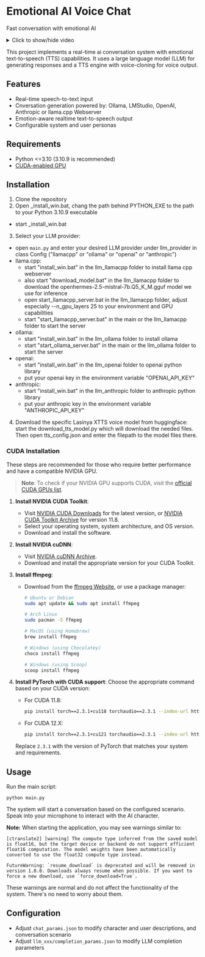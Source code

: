 # Emotional AI Voice Chat 

Fast conversation with emotional AI

<details>
<summary>Click to show/hide video</summary>

  https://github.com/user-attachments/assets/85e786fb-4dad-438d-96a0-d01817f741ba

</details>

This project implements a real-time ai conversation system with emotional text-to-speech (TTS) capabilities. It uses a large language model (LLM) for generating responses and a TTS engine with voice-cloning for voice output.


## Features

- Real-time speech-to-text input
- Cnversation generation powered by: Ollama, LMStudio, OpenAI, Anthropic or llama.cpp Webserver
- Emotion-aware realtime text-to-speech output
- Configurable system and user personas

## Requirements

- Python <=3.10 (3.10.9 is recommended)
- [CUDA-enabled GPU](#cuda-installation)

## Installation

1. Clone the repository
2. Open _install_win.bat, chang the path behind PYTHON_EXE to the path to your Python 3.10.9 executable
  - start _install_win.bat
3. Select your LLM provider:
  - open `main.py` and enter your desired LLM provider under llm_provider in class Config ("llamacpp" or "ollama" or "openai" or "anthropic")
  - llama.cpp:
    - start "install_win.bat" in the llm_llamacpp folder to install llama cpp webserver
    - also start "download_model.bat" in the llm_llamacpp folder to download the openhermes-2.5-mistral-7b.Q5_K_M.gguf model we use for inference
    - open start_llamacpp_server.bat in the llm_llamacpp folder, adjust especially --n_gpu_layers 25 to your environment and GPU capabilities
    - start "start_llamacpp_server.bat" in the main or the llm_llamacpp folder to start the server
  - ollama:
    - start "install_win.bat" in the llm_ollama folder to install ollama
    - start "start_ollama_server.bat" in the main or the llm_ollama folder to start the server
  - openai:
    - start "install_win.bat" in the llm_openai folder to openai python library
    - put your openai key in the environment variable "OPENAI_API_KEY"
  - anthropic:
    - start "install_win.bat" in the llm_anthropic folder to anthropic python library
    - put your anthropic key in the environment variable "ANTHROPIC_API_KEY" 
4. Download the specific Lasinya XTTS voice model from huggingface: start the download_tts_model.py which will download the needed files.
  Then open tts_config.json and enter the filepath to the model files there.

### CUDA Installation

These steps are recommended for those who require better performance and have a compatible NVIDIA GPU.

> **Note**: To check if your NVIDIA GPU supports CUDA, visit the [official CUDA GPUs list](https://developer.nvidia.com/cuda-gpus).

1. **Install NVIDIA CUDA Toolkit**:
   - Visit [NVIDIA CUDA Downloads](https://developer.nvidia.com/cuda-downloads) for the latest version, or [NVIDIA CUDA Toolkit Archive](https://developer.nvidia.com/cuda-11-8-0-download-archive) for version 11.8.
   - Select your operating system, system architecture, and OS version.
   - Download and install the software.

2. **Install NVIDIA cuDNN**:
   - Visit [NVIDIA cuDNN Archive](https://developer.nvidia.com/rdp/cudnn-archive).
   - Download and install the appropriate version for your CUDA Toolkit.

3. **Install ffmpeg**:
   - Download from the [ffmpeg Website](https://ffmpeg.org/download.html), or use a package manager:
     ```bash
     # Ubuntu or Debian
     sudo apt update && sudo apt install ffmpeg

     # Arch Linux
     sudo pacman -S ffmpeg

     # MacOS (using Homebrew)
     brew install ffmpeg

     # Windows (using Chocolatey)
     choco install ffmpeg

     # Windows (using Scoop)
     scoop install ffmpeg
     ```

4. **Install PyTorch with CUDA support**:
   Choose the appropriate command based on your CUDA version:

   - For CUDA 11.8:
     ```bash
     pip install torch==2.3.1+cu118 torchaudio==2.3.1 --index-url https://download.pytorch.org/whl/cu118
     ```

   - For CUDA 12.X:
     ```bash
     pip install torch==2.3.1+cu121 torchaudio==2.3.1 --index-url https://download.pytorch.org/whl/cu121
     ```

   Replace `2.3.1` with the version of PyTorch that matches your system and requirements.

## Usage

Run the main script:

```
python main.py
```

The system will start a conversation based on the configured scenario. Speak into your microphone to interact with the AI character.

**Note:** When starting the application, you may see warnings similar to:

```
[ctranslate2] [warning] The compute type inferred from the saved model is float16, but the target device or backend do not support efficient float16 computation. The model weights have been automatically converted to use the float32 compute type instead.

FutureWarning: `resume_download` is deprecated and will be removed in version 1.0.0. Downloads always resume when possible. If you want to force a new download, use `force_download=True`.
```

These warnings are normal and do not affect the functionality of the system. There's no need to worry about them.


## Configuration

- Adjust `chat_params.json` to modify character and user descriptions, and conversation scenario
- Adjust `llm_xxx/completion_params.json` to modify LLM completion parameters

